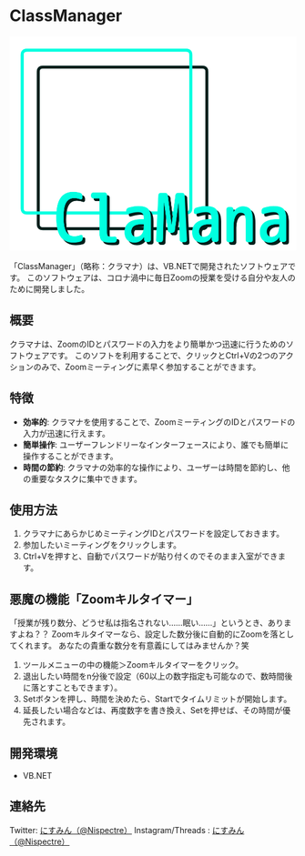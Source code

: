 # ClassManager

![ClassManager Logo](アイコンevery.png)

「ClassManager」（略称：クラマナ）は、VB.NETで開発されたソフトウェアです。
このソフトウェアは、コロナ渦中に毎日Zoomの授業を受ける自分や友人のために開発しました。

## 概要
クラマナは、ZoomのIDとパスワードの入力をより簡単かつ迅速に行うためのソフトウェアです。
このソフトを利用することで、クリックとCtrl+Vの2つのアクションのみで、Zoomミーティングに素早く参加することができます。

## 特徴
- **効率的**: クラマナを使用することで、ZoomミーティングのIDとパスワードの入力が迅速に行えます。
- **簡単操作**: ユーザーフレンドリーなインターフェースにより、誰でも簡単に操作することができます。
- **時間の節約**: クラマナの効率的な操作により、ユーザーは時間を節約し、他の重要なタスクに集中できます。

## 使用方法
1. クラマナにあらかじめミーティングIDとパスワードを設定しておきます。
2. 参加したいミーティングをクリックします。
3. Ctrl+Vを押すと、自動でパスワードが貼り付くのでそのまま入室ができます。

## 悪魔の機能「Zoomキルタイマー」
「授業が残り数分、どうせ私は指名されない……眠い……」というとき、ありますよね？？
Zoomキルタイマーなら、設定した数分後に自動的にZoomを落としてくれます。
あなたの貴重な数分を有意義にしてはみませんか？笑
1. ツールメニューの中の機能＞Zoomキルタイマーをクリック。
2. 退出したい時間をn分後で設定（60以上の数字指定も可能なので、数時間後に落とすこともできます）。
3. Setボタンを押し、時間を決めたら、Startでタイムリミットが開始します。
4. 延長したい場合などは、再度数字を書き換え、Setを押せば、その時間が優先されます。

## 開発環境
- VB.NET

## 連絡先
Twitter: [にすみん（@Nispectre）](https://twitter.com/Nispectre)
Instagram/Threads : [にすみん（@Nispectre）](https://www.instagram.com/nispectre/)
